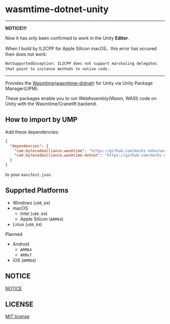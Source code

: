 # wasmtime-dotnet-unity

---

**NOTICE!!!**

Now it has only been confirmed to work in the Unity **Editor**.

When I build by IL2CPP for Apple Silicon macOS、this error has occured then does not work:

`NotSupportedException: IL2CPP does not support marshaling delegates that point to instance methods to native code.`.

---

Provides the [Wasmtime](https://github.com/bytecodealliance/wasmtime)([wasmtime-dotnet](https://github.com/bytecodealliance/wasmtime-dotnet)) for Unity via Unity Package Manager(UPM).

These packages enable you to run WebAssembly(Wasm, WASI) code on Unity with the Wasmtime/Cranelift backend.


## How to import by UMP

Add these dependencies:

```json
{
  "dependencies": {
    "com.bytecodealliance.wasmtime": "https://github.com/mochi-neko/wasmtime-dotnet-unity.git?path=/Assets/BytecodeAlliance/Wasmtime",
    "com.bytecodealliance.wasmtime-dotnet": "https://github.com/mochi-neko/wasmtime-dotnet-unity.git?path=/Assets/BytecodeAlliance/WasmtimeDotNet",
  }
}
```

to your `manifest.json`.


## Supprted Platforms

- Windows (`x86_64`)
- macOS
  - Intel (`x86_64`)
  - Apple Silicon (`ARM64`)
- Linux (`x86_64`)

Planned

- Android
  - `ARM64`
  - `ARMv7`
- iOS (`ARM64`)


## NOTICE

[NOTICE](https://github.com/mochi-neko/wasmtime-dotnet-unity/blob/main/NOTICE)


## LICENSE

[MIT license](https://github.com/mochi-neko/wasmtime-dotnet-unity/blob/main/LICENSE)
